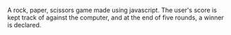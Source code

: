 A rock, paper, scissors game made using javascript. The user's score is kept track of against the computer, and at the end of five rounds, a winner is declared.
